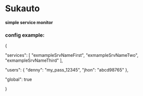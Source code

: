# Sukauto
#### simple service monitor
### config example:
{ 

"services": [
    "exmampleSrvNameFirst",
    "exmampleSrvNameTwo",
    "exmampleSrvNameThird"
  ],
  
  "users": {
    "denny": "my_pass_12345",
    "jhon": "abcd98765"
  },
  
  "global": true
  
}